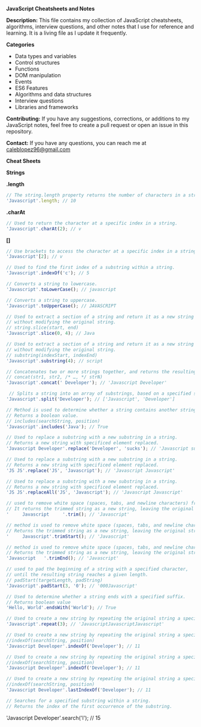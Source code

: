 **JavaScript Cheatsheets and Notes**

**Description:**
This file contains my collection of JavaScript cheatsheets, algorithms, interview questions, and other notes that I use for reference and learning. It is a living file as I update it frequently.

**Categories**
<ul> 
<li>Data types and variables</li>
<li>Control structures</li>
<li>Functions</li>
<li>DOM manipulation</li>
<li>Events</li>
<li>ES6 Features</li>
<li>Algorithms and data structures</li>
<li>Interview questions</li>
<li>Libraries and frameworks</li>
</ul>

**Contributing:**
If you have any suggestions, corrections, or additions to my JavaScript notes, feel free to create a pull request or open an issue in this repository.

**Contact:**
If you have any questions, you can reach me at caleblopez96@gmail.com





**Cheat Sheets**<br>

**Strings**<br>

**.length** 
``` js
// The string.length property returns the number of characters in a string.
'Javascript'.length; // 10
```
**.charAt**
``` js
// Used to return the character at a specific index in a string.
'Javascript'.charAt(2); // v
```

**[]**
``` js
// Use brackets to access the character at a specific index in a string.
'Javascript'[2]; // v
```

``` js
// Used to find the first index of a substring within a string.
'Javascript'.indexOf('c'); // 5
```

``` js
// Converts a string to lowercase.
'Javascript'.toLowerCase(); // javascript
```

``` js
// Converts a string to uppercase.
'Javascript'.toUpperCase(); // JAVASCRIPT
```

``` js
// Used to extract a section of a string and return it as a new string
// without modifying the original string.
// string.slice(start, end)
'Javascript'.slice(0, 4); // Java
```

``` js
// Used to extract a section of a string and return it as a new string
// without modifying the original string.
// substring(indexStart, indexEnd)
'Javascript'.substring(4); // script
```

``` js
// Concatenates two or more strings together, and returns the resulting concatenated string.
// concat(str1, str2, /* …, */ strN)
'Javascript'.concat(' Developer'); // 'Javascript Developer'
```

``` js
 // Splits a string into an array of substrings, based on a specified separator string or regular expression.
'Javascript'.split('Developer'); // ['Javascript', 'Developer']
```

``` js
// Method is used to determine whether a string contains another string. 
// Returns a boolean value.
// includes(searchString, position)
'Javascript'.includes('Java'); // True
```

``` js
// Used to replace a substring with a new substring in a string.
// Returns a new string with specificed element replaced.
'Javascript Developer'.replace('Developer', 'sucks'); // 'Javascript sucks'
```

``` js
// Used to replace a substring with a new substring in a string.
// Returns a new string with specificed element replaced.
'JS JS'.replace('JS', 'Javascript'); // 'Javascript Javascript'
```


``` js
// Used to replace a substring with a new substring in a string.
// Returns a new string with specificed element replaced.
'JS JS'.replaceAll('JS', 'Javascript'); // 'Javascript Javascript'
```

``` js
// used to remove white space (spaces, tabs, and newline characters) from both ends of a string.
// It returns the trimmed string as a new string, leaving the original string unchanged.
'     Javascript     '.trim(); // 'Javascript'
```

``` js
// method is used to remove white space (spaces, tabs, and newline characters) from the beginning of a string. 
// Returns the trimmed string as a new string, leaving the original string unchanged.
'     Javascript'.trimStart(); // 'Javascript'
```

``` js
// method is used to remove white space (spaces, tabs, and newline characters) from the end of a string. 
// Returns the trimmed string as a new string, leaving the original string unchanged.
'Javascript   '.trimEnd(); // 'Javascript'
```

``` js
// used to pad the beginning of a string with a specified character, 
// until the resulting string reaches a given length.
// padStart(targetLength, padString)
'Javascript'.padStart(3, '0'); // '000Javascript'
```


``` js
// Used to determine whether a string ends with a specified suffix. 
// Returns boolean value
'Hello, World'.endsWith('World'); // True
```


``` js
// Used to create a new string by repeating the original string a specified number of times.
'Javascript'.repeat(3); // 'JavascriptJavascriptJavascript'
```


``` js
// Used to create a new string by repeating the original string a specified number of times.
//indexOf(searchString, position)
'Javascript Developer'.indexOf('Developer'); // 11
```


``` js
// Used to create a new string by repeating the original string a specified number of times.
//indexOf(searchString, position)
'Javascript Developer'.indexOf('Developer'); // 11
```

``` js
// Used to create a new string by repeating the original string a specified number of times.
//indexOf(searchString, position)
'Javascript Developer'.lastIndexOf('Developer'); // 11
```


``` js
// Searches for a specified substring within a string.
// Returns the index of the first occurrence of the substring.
```



'Javascript Developer'.search('l'); // 15